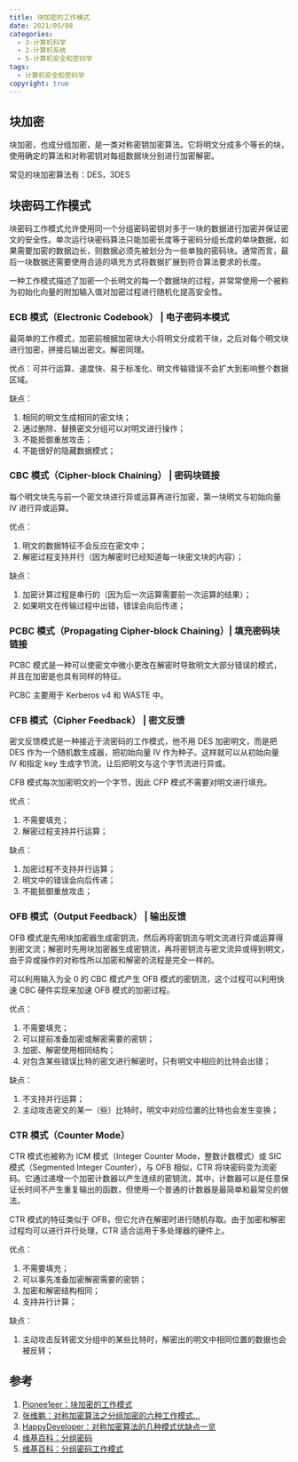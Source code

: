 ```yaml
---
title: 块加密的工作模式
date: 2021/05/08
categories:
  - 3-计算机科学
  - 2-计算机系统
  - 5-计算机安全和密码学
tags:
  - 计算机安全和密码学
copyright: true
---
```


## 块加密

块加密，也成分组加密，是一类对称密钥加密算法。它将明文分成多个等长的块，使用确定的算法和对称密钥对每组数据块分别进行加密解密。

常见的块加密算法有：DES，3DES

## 块密码工作模式

块密码工作模式允许使用同一个分组密码密钥对多于一块的数据进行加密并保证密文的安全性。单次运行块密码算法只能加密长度等于密码分组长度的单块数据，如果需要加密的数据边长，则数据必须先被划分为一些单独的密码块。通常而言，最后一块数据还需要使用合适的填充方式将数据扩展到符合算法要求的长度。

一种工作模式描述了加密一个长明文的每一个数据块的过程，并常常使用一个被称为初始化向量的附加输入值对加密过程进行随机化提高安全性。


### ECB 模式（Electronic Codebook） | 电子密码本模式

最简单的工作模式，加密前根据加密块大小将明文分成若干块，之后对每个明文块进行加密，拼接后输出密文。解密同理。

优点：可并行运算、速度快、易于标准化、明文传输错误不会扩大到影响整个数据区域。

缺点：
1. 相同的明文生成相同的密文块；
2. 通过删除、替换密文分组可以对明文进行操作；
3. 不能抵御重放攻击；
4. 不能很好的隐藏数据模式；

### CBC 模式（Cipher-block Chaining） | 密码块链接

每个明文块先与前一个密文块进行异或运算再进行加密，第一块明文与初始向量 IV 进行异或运算。

优点：
1. 明文的数据特征不会反应在密文中；
2. 解密过程支持并行（因为解密时已经知道每一块密文块的内容）；

缺点：
1. 加密计算过程是串行的（因为后一次运算需要前一次运算的结果）；
2. 如果明文在传输过程中出错，错误会向后传递；

### PCBC 模式（Propagating Cipher-block Chaining）| 填充密码块链接

PCBC 模式是一种可以使密文中微小更改在解密时导致明文大部分错误的模式，并且在加密是也具有同样的特征。

PCBC 主要用于 Kerberos v4 和 WASTE 中。

### CFB 模式（Cipher Feedback） | 密文反馈

密文反馈模式是一种接近于流密码的工作模式，他不用 DES 加密明文，而是把 DES 作为一个随机数生成器，把初始向量 IV 作为种子。这样就可以从初始向量 IV 和指定 key 生成字节流，让后把明文与这个字节流进行异或。

CFB 模式每次加密明文的一个字节，因此 CFP 模式不需要对明文进行填充。

优点：
1. 不需要填充；
2. 解密过程支持并行运算；

缺点：
1. 加密过程不支持并行运算；
2. 明文中的错误会向后传递；
3. 不能抵御重放攻击；

### OFB 模式（Output Feedback） | 输出反馈

OFB 模式是先用块加密器生成密钥流，然后再将密钥流与明文流进行异或运算得到密文流；解密时先用块加密器生成密钥流，再将密钥流与密文流异或得到明文，由于异或操作的对称性所以加密和解密的流程是完全一样的。

可以利用输入为全 0 的 CBC 模式产生 OFB 模式的密钥流，这个过程可以利用快速 CBC 硬件实现来加速 OFB 模式的加密过程。

优点：
1. 不需要填充；
2. 可以提前准备加密或解密需要的密钥；
3. 加密、解密使用相同结构；
4. 对包含某些错误比特的密文进行解密时，只有明文中相应的比特会出错；

缺点：
1. 不支持并行运算；
2. 主动攻击密文的某一（些）比特时，明文中对应位置的比特也会发生变换；

### CTR 模式（Counter Mode） 

CTR 模式也被称为 ICM 模式（Integer Counter Mode，整数计数模式）或 SIC 模式（Segmented Integer Counter），与 OFB 相似，CTR 将块密码变为流密码。它通过递增一个加密计数器以产生连续的密钥流，其中，计数器可以是任意保证长时间不产生重复输出的函数，但使用一个普通的计数器是最简单和最常见的做法。

CTR 模式的特征类似于 OFB，但它允许在解密时进行随机存取。由于加密和解密过程均可以进行并行处理，CTR 适合运用于多处理器的硬件上。

优点：
1. 不需要填充；
2. 可以事先准备加密解密需要的密钥；
3. 加密和解密结构相同；
4. 支持并行计算；

缺点：
1. 主动攻击反转密文分组中的某些比特时，解密出的明文中相同位置的数据也会被反转；

## 参考

1. [Pionee1eer：块加密的工作模式][1]
2. [张维鹏：对称加密算法之分组加密的六种工作模式...][2]
3. [HappyDeveloper：对称加密算法的几种模式优缺点一览][3]
4. [维基百科：分组密码][4]
5. [维基百科：分组密码工作模式][5]

[1]: https://www.ruanx.net/block-cipher-mode/
[2]: https://blog.csdn.net/a745233700/article/details/102311776
[3]: https://www.cnblogs.com/Terry-Wu/p/10314070.html
[4]: https://zh.wikipedia.org/wiki/%E5%88%86%E7%BB%84%E5%AF%86%E7%A0%81
[5]: https://zh.wikipedia.org/wiki/%E5%88%86%E7%BB%84%E5%AF%86%E7%A0%81%E5%B7%A5%E4%BD%9C%E6%A8%A1%E5%BC%8F